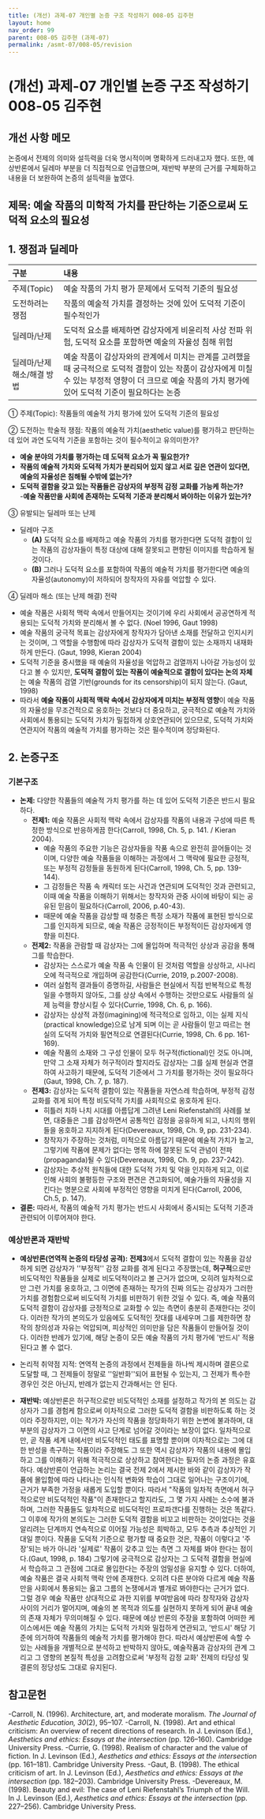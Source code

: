 ```yaml
---
title: (개선) 과제-07 개인별 논증 구조 작성하기 008-05 김주현
layout: home
nav_order: 99
parent: 008-05 김주현 (과제-07)
permalink: /asmt-07/008-05/revision
---
```


# (개선) 과제-07 개인별 논증 구조 작성하기 008-05 김주현 

## 개선 사항 메모

논증에서 전제의 의미와 설득력을 더욱 명시적이며 명확하게 드러내고자 했다. 또한, 예상반론에서 딜레마 부분을 더 직접적으로 언급했으며, 재반박 부분의 근거를 구체화하고 내용을 더 보완하여 논증의 설득력을 높였다. 

## 제목: 예술 작품의 미학적 가치를 판단하는 기준으로써 도덕적 요소의 필요성  

## 1. 쟁점과 딜레마

| 구분 | 내용 |
|:---|:---|
| 주제(Topic) | 예술 작품의 가치 평가 문제에서 도덕적 기준의 필요성 |
| 도전하려는 쟁점 | 작품의 예술적 가치를 결정하는 것에 있어 도덕적 기준이 필수적인가 |
| 딜레마/난제 | 도덕적 요소를 배제하면 감상자에게 비윤리적 사상 전파 위험, 도덕적 요소를 포함하면 예술의 자율성 침해 위험 |
| 딜레마/난제 해소/해결 방법 | 예술 작품이 감상자와의 관계에서 미치는 관계를 고려했을 때 궁극적으로 도덕적 결함이 있는 작품이 감상자에게 미칠 수 있는 부정적 영향이 더 크므로 예술 작품의 가치 평가에 있어 도덕적 기준이 필요하다는 논증 |

① 주제(Topic): 작품들의 예술적 가치 평가에 있어 도덕적 기준의 필요성 

② 도전하는 학술적 쟁점: 작품의 예술적 가치(aesthetic value)를 평가하고 판단하는 데 있어 과연 도덕적 기준을 포함하는 것이 필수적이고 유의미한가? 

- **예술 분야의 가치를 평가하는 데 도덕적 요소가 꼭 필요한가?**  
- **작품의 예술적 가치와 도덕적 가치가 분리되어 있지 않고 서로 깊은 연관이 있다면, 예술의 자율성은 침해될 수밖에 없는가?**  
- **도덕적 결함을 갖고 있는 작품들은 감상자의 부정적 감정 교화를 가능케 하는가?**  
-**예술 작품만을 사회에 존재하는 도덕적 기준과 분리해서 봐야하는 이유가 있는가?**  

③ 유발되는 딜레마 또는 난제

- 딜레마 구조
  - **(A)** 도덕적 요소를 배제하고 예술 작품의 가치를 평가한다면 도덕적 결함이 있는 작품의 감상자들이 특정 대상에 대해 잘못되고 편향된 이미지를 학습하게 될 것이다. 
  - **(B)** 그러나 도덕적 요소를 포함하여 작품의 예술적 가치를 평가한다면 예술의 자율성(autonomy)이 저하되어 창작자의 자유를 억압할 수 있다. 

④ 딜레마 해소 (또는 난제 해결) 전략

- 예술 작품은 사회적 맥락 속에서 만들어지는 것이기에 우리 사회에서 공공연하게 적용되는 도덕적 가치와 분리해서 볼 수 없다. (Noel 1996, Gaut 1998)
- 예술 작품의 궁극적 목표는 감상자에게 창작자가 담아낸 소재를 전달하고 인지시키는 것이며, 그 역할을 수행함에 따라 감상자가 도덕적 결함이 있는 소재까지 내재화하게 만든다. (Gaut, 1998, Kieran 2004)
- 도덕적 기준을 중시했을 때 예술의 자율성을 억압하고 검열까지 나아갈 가능성이 있다고 볼 수 있지만, **도덕적 결함이 있는 작품이 예술적으로 결함이 있다는 논의 자체**는 예술 작품의 검열 기반(grounds for its censorship)이 되지 않는다. (Gaut, 1998)
- 따라서 **예술 작품이 사회적 맥락 속에서 감상자에게 미치는 부정적 영향**이 예술 작품의 자율성을 무조건적으로 옹호하는 것보다 더 중요하고, 궁극적으로 예술적 가치와 사회에서 통용되는 도덕적 가치가 밀접하게 상호연관되어 있으므로, 도덕적 가치와 연관지어 작품의 예술적 가치를 평가하는 것은 필수적이며 정당화된다. 

## 2. 논증구조

### 기본구조

- **논제:** 다양한 작품들의 예술적 가치 평가를 하는 데 있어 도덕적 기준은 반드시 필요하다. 
  - **전제1:** 예술 작품은 사회적 맥락 속에서 감상자를 작품의 내용과 구성에 따른 특정한 방식으로 반응하게끔 한다(Carroll, 1998, Ch. 5, p. 141. / Kieran 2004).
    - 예술 작품의 주요한 기능은 감상자들을 작품 속으로 완전히 끌어들이는 것이며, 다양한 예술 작품들을 이해하는 과정에서 그 맥락에 필요한 긍정적, 또는 부정적 감정들을 동원하게 된다(Carroll, 1998, Ch. 5, pp. 139-144).
    - 그 감정들은 작품 속 캐릭터 또는 사건과 연관되며 도덕적인 것과 관련되고, 이때 예술 작품을 이해하기 위해서는 창작자와 관중 사이에 바탕이 되는 공유된 믿음이 필요하다(Carroll, 2006, p.40-43).
    - 때문에 예술 작품을 감상할 때 청중은 특정 소재가 작품에 표현된 방식으로 그를 인지하게 되므로, 예술 작품은 긍정적이든 부정적이든 감상자에게 영향을 미친다. 
  - **전제2:** 작품을 관람할 때 감상자는 그에 몰입하며 적극적인 상상과 공감을 통해 그를 학습한다. 
    - 감상자는 스스로가 예술 작품 속 인물이 된 것처럼 역할을 상상하고, 시나리오에 적극적으로 개입하며 공감한다(Currie, 2019, p.2007-2008).
    - 여러 실험적 결과들이 증명하길, 사람들은 현실에서 직접 반복적으로 특정 일을 수행하지 않아도, 그를 상상 속에서 수행하는 것만으로도 사람들의 실제 능력을 향상시킬 수 있다(Currie, 1998, Ch. 6, p. 166).
    - 감상자는 상상적 과정(imagining)에 적극적으로 임하고, 이는 실제 지식(practical knowledge)으로 남게 되며 이는 곧 사람들이 믿고 따르는 현실의 도덕적 가치와 필연적으로 연결된다(Currie, 1998, Ch. 6 pp. 161-169).
    - 예술 작품의 소재와 그 구성 인물이 모두 허구적(fictional)인 것도 아니며, 만약 그 소재 자체가 허구적이라 할지라도 감상자는 그를 실제 현실과 연결하여 사고하기 때문에, 도덕적 기준에서 그 가치를 평가하는 것이 필요하다(Gaut, 1998, Ch. 7, p. 187). 
  - **전제3:** 감상자는 도덕적 결함이 있는 작품들을 자연스레 학습하며, 부정적 감정 교화를 겪게 되어 특정 비도덕적 가치를 사회적으로 옹호하게 된다. 
    - 히틀러 치하 나치 시대를 아름답게 그려낸 Leni Riefenstahl의 <Triumph of the Will> 사례를 보면, 대중들은 그를 감상하면서 공통적인 감정을 공유하게 되고, 나치의 행위들을 옹호하고 지지하게 된다(Devereaux, 1998, Ch. 9, pp. 231-234).
    - 창작자가 주장하는 것처럼, 미적으로 아름답기 때문에 예술적 가치가 높고, 그렇기에 작품에 문제가 없다는 명목 하에 잘못된 도덕 관념이 전파(propaganda)될 수 있다(Devereaux, 1998, Ch. 9, pp. 237-242). 
    - 감상자는 추상적 원칙들에 대한 도덕적 가치 및 악을 인지하게 되고, 이로 인해 사회의 불평등한 구조와 편견은 견고화되어, 예술가들의 자율성을 지킨다는 명분으로 사회에 부정적인 영향을 미치게 된다(Carroll, 2006, Ch.5, p. 147).
- **결론:** 따라서, 작품의 예술적 가치 평가는 반드시 사회에서 중시되는 도덕적 기준과 관련되어 이루어져야 한다.  

### 예상반론과 재반박

- **예상반론(연역적 논증의 타당성 공격):** **전제3**에서 도덕적 결함이 있는 작품을 감상하게 되면 감상자가 ''부정적'' 감정 교화를 겪게 된다고 주장했는데, **허구적**으로만 비도덕적인 작품들을 실제로 비도덕적이라고 볼 근거가 없으며, 오히려 일차적으로만 그런 가치를 옹호하고, 그 이면에 존재하는 작가의 진짜 의도는 감상자가 그러한 가치를 경험함으로써 비도덕적 가치를 비판하기 위한 것일 수 있다. 즉, 예술 작품의 도덕적 결함이 감상자를 긍정적으로 교화할 수 있는 측면이 충분히 존재한다는 것이다. 이러한 작가의 본의도가 있음에도 도덕적인 잣대를 내세우며 그를 제한하면 창작의 창의성과 자유는 억압되며, 피상적인 의미만을 담은 작품들이 만들어질 것이다. 이러한 반례가 있기에, 해당 논증이 모든 예술 작품의 가치 평가에 '반드시' 적용된다고 볼 수 없다.  
- 논리적 취약점 지적: 연역적 논증의 과정에서 전제들을 하나씩 제시하며 결론으로 도달할 때, 그 전제들이 정말로 ''일반화''되어 표현될 수 있는지, 그 전제가 특수한 경우인 것은 아닌지, 반례가 없는지 간과해서는 안 된다. 

- **재반박:** 예상반론은 허구적으로만 비도덕적인 소재를 설정하고 작가의 본 의도는 감상자가 그를 경험케 함으로써 이차적으로 그러한 도덕적 결함을 비판하도록 하는 것이라 주장하지만, 이는 작가가 자신의 작품을 정당화하기 위한 논변에 불과하며, 대부분의 감상자가 그 이면의 사고 단계로 넘어갈 것이라는 보장이 없다. 일차적으로만, 곧 작품 세계 내에서만 비도덕적인 태도를 표명할 뿐이며 이차적으로는 그에 대한 반성을 촉구하는 작품이라 주장해도 그 또한 역시 감상자가 작품의 내용에 몰입하고 그를 이해하기 위해 적극적으로 상상하고 참여한다는 필자의 논증 과정은 유효하다. 예상반론이 언급하는 논리는 결국 전제 2에서 제시한 바와 같이 감상자가 작품에 몰입함에 따라 나타나는 인식적 변화와 학습이 그대로 일어나는 구조이기에, 근거가 부족한 가정을 새롭게 도입할 뿐이다. 따라서 "작품의 일차적 측면에서 허구적으로만 비도덕적인 작품"이 존재한다고 할지라도, 그 몇 가지 사례는 소수에 불과하며, 그러한 작품들도 일차적으로 비도덕적인 프로파갠다를 진행하는 것은 똑같다. 그 이후에 작가의 본의도는 그러한 도덕적 결함을 비꼬고 비판하는 것이었다는 것을 알리려는 단계까지 연속적으로 이어질 가능성은 희박하고, 모두 추측과 추상적인 기대일 뿐이다. 작품을 도덕적 기준으로 평가할 때 중요한 것은, 작품이 이렇다고 '주장'되는 바가 아니라 '실제로' 작품이 갖추고 있는 측면 그 자체를 봐야 한다는 점이다.(Gaut, 1998, p. 184) 그렇기에 궁극적으로 감상자는 그 도덕적 결함을 현실에서 학습하고 그 관점에 그대로 몰입한다는 주장의 엄밀성을 유지할 수 있다. 더하여, 예술 작품은 결국 사회적 맥락 안에 존재한다. 오히려 다른 분야와 다르게 예술 작품만을 사회에서 통용되는 옳고 그름의 논쟁에서과 별개로 봐야한다는 근거가 없다. 그럴 경우 예술 작품만 상대적으로 과한 지위를 부여받음에 따라 창작자와 감상자 사이의 거리가 멀어지며, 예술의 본 목적과 의도를 실현하지 못하게 되어 끝내 예술의 존재 자체가 무의미해질 수 있다. 때문에 예상 반론의 주장을 포함하여 어떠한 케이스에서든 예술 작품의 가치는 도덕적 가치와 밀접하게 연관되고, '반드시' 해당 기준에 의거하여 작품들의 예술적 가치를 평가해야 한다. 따라서 예상반론에 속할 수 있는 사례들을 개별적으로 분석하고 반박하지 않아도, 예술작품과 감상자의 관계 그리고 그 영향의 본질적 특성을 고려함으로써 '부정적 감정 교화' 전제의 타당성 및 결론의 정당성도 그대로 유지된다. 


## 참고문헌

-Carroll, N. (1996). Architecture, art, and moderate moralism. *The Journal of Aesthetic Education, 30*(2), 95–107.
-Carroll, N. (1998). Art and ethical criticism: An overview of recent directions of research. In J. Levinson (Ed.), *Aesthetics and ethics: Essays at the intersection* (pp. 126–160). Cambridge University Press.
-Currie, G. (1998). Realism of character and the value of fiction. In J. Levinson (Ed.), *Aesthetics and ethics: Essays at the intersection* (pp. 161–181). Cambridge University Press.
-Gaut, B. (1998). The ethical criticism of art. In J. Levinson (Ed.), *Aesthetics and ethics: Essays at the intersection* (pp. 182–203). Cambridge University Press.
-Devereaux, M. (1998). Beauty and evil: The case of Leni Riefenstahl’s Triumph of the Will. In J. Levinson (Ed.), *Aesthetics and ethics: Essays at the intersection* (pp. 227–256). Cambridge University Press. 